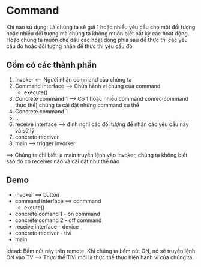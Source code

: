 # Command
Khi nào sử dụng: Là chúng ta sẽ gửi 1 hoặc nhiều yêu cầu cho một đối tượng hoặc nhiều đối tượng mà chúng ta không muốn biết bất kỳ các hoạt động.
Hoặc chúng ta muốn che dấu các hoạt động phía sau để thực thi các yêu cầu đó hoặc đối tượng nhận để thực thi yêu cầu đó
## Gồm có các thành phần
1. Invoker <-- Người nhận command của chúng ta
2. Command interface --> Chứa hành vi chung của command
    + execute() 
3. Concrete command 1 --> Có 1 hoặc nhiều command conrec(command thực thể) chúng ta cài đặt những command cụ thể
4. Concrete command 1
5. ...
6. receive interface --> định nghĩ các đối tượng để nhận các yêu cầu này và sử lý
7. concrete receiver
8. main --> trigger invorker

==> Chúng ta chỉ biết là main truyền lệnh vào invoker, chúng ta không biết sao đó có receiver nào và cài đặt như thế nào

## Demo
- invoker   ==> button
- command interface ==> conmmand
    + excute()
- concrete comand 1 - on command
- concrete comand 2 - off command
- receive interface - device
- concrete receiver - tivi
- main

Idead: Bấm nút này trên remote. Khi chúng ta bấm nút ON, nó sẽ truyền lệnh ON vào TV --> Thực thể TiVi mới là thực thể thực hiện hành vi của chúng ta.